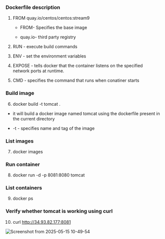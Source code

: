 ### Dockerfile description

1. FROM quay.io/centos/centos:stream9
   
   - FROM- Specifies the base image
   
   - quay.io- third party registry

2. RUN - execute build commands

3. ENV - set the environment variables

4. EXPOSE -  tells docker that the container listens on the specified network ports at runtime. 

5. CMD    - specifies the command that runs when conatiner starts

### Build image

6. docker build -t tomcat .
   
- it will build a  docker image named tomcat using the dockerfile present in the current directory

- -t - specifies name and tag of the image

### List images

7. docker images
   
### Run container

8. docker run -d  -p  8081:8080 tomcat
    
### List containers

9. docker ps
    
### Verify whether tomcat is working using curl

10.  curl http://34.93.82.177:8081

    
![Screenshot from 2025-05-15 10-49-54](https://github.com/user-attachments/assets/f29f952e-60b5-4a86-b550-f6e1d94ec441)

